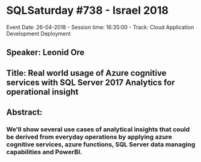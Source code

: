 # SQLSaturday #738 - Israel 2018
Event Date: 26-04-2018 - Session time: 16:35:00 - Track: Cloud Application Development  Deployment
## Speaker: Leonid Ore
## Title: Real world usage of Azure cognitive services with SQL Server 2017 Analytics for operational insight
## Abstract:
### We'll show several use cases of analytical insights that could be derived from everyday operations by applying azure cognitive services, azure functions, SQL Server data managing capabilities and PowerBI.
